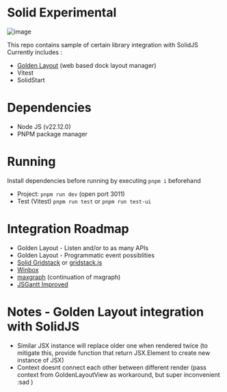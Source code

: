 # Solid Experimental

![image](https://github.com/user-attachments/assets/b11ad314-cbf2-474f-adee-a2266975cd4e)

This repo contains sample of certain library integration with SolidJS
Currently includes :
- [Golden Layout](https://github.com/golden-layout/golden-layout) (web based dock layout manager)
- Vitest
- SolidStart

# Dependencies

- Node JS (v22.12.0)
- PNPM package manager

# Running
Install dependencies before running by executing `pnpm i` beforehand
- Project: `pnpm run dev` (open port 3011)
- Test (Vitest) `pnpm run test` or `pnpm run test-ui`

# Integration Roadmap
- Golden Layout - Listen and/or to as many APIs
- Golden Layout - Programmatic event possiblities
- [Solid Gridstack](https://github.com/FelixWieland/solid-gridstack) or [gridstack.js](https://github.com/gridstack/gridstack.js)
- [Winbox](https://github.com/nextapps-de/winbox)
- [maxgraph](https://maxgraph.github.io/) (continuation of mxgraph)
- [JSGantt Improved](https://github.com/jsGanttImproved/jsgantt-improved/)

# Notes - Golden Layout integration with SolidJS
- Similar JSX instance will replace older one when rendered twice (to mitigate this, provide function that return JSX.Element to create new instance of JSX)
- Context doesnt connect each other between different render (pass context from GoldenLayoutView as workaround, but super inconvenient :sad )